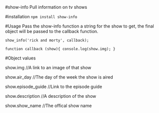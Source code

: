 #show-info
Pull information on tv shows 

#installation 
`npm install show-info`

#Usage
Pass the show-info function a string for the show to get, the final object will be passed to the callback function.

`show_info('rick and morty', callback);`

`function callback (show){
	console.log(show.img);
}`

#Object values

show.img //A link to an image of that show 

show.air_day //The day of the week the show is aired

show.episode_guide //Link to the episode guide

show.description //A description of the show 

show.show_name //The offical show name